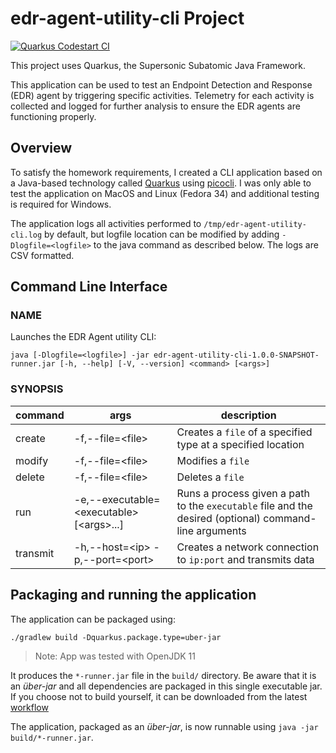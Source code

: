 # edr-agent-utility-cli Project

[![Quarkus Codestart CI](https://github.com/ericboyer/edr-agent-utility-cli/actions/workflows/ci.yml/badge.svg)](https://github.com/ericboyer/edr-agent-utility-cli/actions/workflows/ci.yml)

This project uses Quarkus, the Supersonic Subatomic Java Framework.

This application can be used to test an Endpoint Detection and Response (EDR) agent by triggering specific
activities. Telemetry for each activity is collected and logged for further analysis to ensure the EDR agents
are functioning properly.

## Overview
To satisfy the homework requirements, I created a CLI application based on a Java-based technology called 
[Quarkus](https://quarkus.io) using [picocli](http://picocli.info). I was only able to test the application on MacOS 
and Linux (Fedora 34) and additional testing is required for Windows.
 
The application logs all activities performed to `/tmp/edr-agent-utility-cli.log` by default, but logfile location 
can be modified by adding `-Dlogfile=<logfile>` to the java command as described below. The logs are CSV formatted.

## Command Line Interface
### NAME

Launches the EDR Agent utility CLI:

```
java [-Dlogfile=<logfile>] -jar edr-agent-utility-cli-1.0.0-SNAPSHOT-runner.jar [-h, --help] [-V, --version] <command> [<args>]
```

### SYNOPSIS

| command | args | description | 
| ---- | ---- | ----|
| create | -f,--file=\<file> | Creates a `file` of a specified type at a specified location |
| modify | -f,--file=\<file> | Modifies a `file` |
| delete | -f,--file=\<file> | Deletes a `file` |
| run | -e,--executable=\<executable> [\<args>...]| Runs a process given a path to the `executable` file and the desired (optional) command-line arguments |
| transmit | -h,--host=\<ip>  -p,--port=\<port>| Creates a network connection to `ip:port` and transmits data |


## Packaging and running the application

The application can be packaged using:

```shell script
./gradlew build -Dquarkus.package.type=uber-jar
```

> Note: App was tested with OpenJDK 11

It produces the `*-runner.jar` file in the `build/` directory. Be aware that it is an
_über-jar_ and all dependencies are packaged in this single executable jar. If you choose not to build yourself, it
can be downloaded from the latest [workflow](https://github.com/ericboyer/edr-agent-utility-cli/suites/4145263911/artifacts/106285846)

The application, packaged as an _über-jar_, is now runnable using `java -jar build/*-runner.jar`. 
